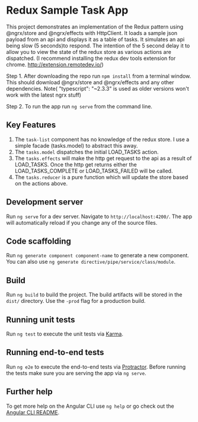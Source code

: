 # Redux Sample Task App

This project demonstrates an implementation of the Redux pattern using @ngrx/store and @ngrx/effects with HttpClient.
It loads a sample json payload from an api and displays it as a table of tasks. It simulates an api being slow (5 seconds)to respond. The intention of the 5 second delay it to allow you to view the state of the redux store as various actions are dispatched. (I recommend installing the redux dev tools extension for chrome. http://extension.remotedev.io/)

Step 1. After downloading the repo run `npm install` from a terminal window. This should download @ngrx/store and @ngrx/effects and any other dependencies. Note( "typescript": "~2.3.3" is used as older versions won't work with the latest ngrx stuff)

Step 2. To run the app run `ng serve` from the command line.

## Key Features
1. The `task-list` component has no knowledge of the redux store. I use a simple facade (tasks.model) to abstract this away.
2. The `tasks.model`  dispatches the initial LOAD_TASKS action.
3. The `tasks.effects` will make the http get request to the api as a result of LOAD_TASKS. Once the http get returns either the LOAD_TASKS_COMPLETE or LOAD_TASKS_FAILED will be called.
4. The `tasks.reducer` is a pure function which will update the store based on the actions above.

## Development server

Run `ng serve` for a dev server. Navigate to `http://localhost:4200/`. The app will automatically reload if you change any of the source files.

## Code scaffolding

Run `ng generate component component-name` to generate a new component. You can also use `ng generate directive/pipe/service/class/module`.

## Build

Run `ng build` to build the project. The build artifacts will be stored in the `dist/` directory. Use the `-prod` flag for a production build.

## Running unit tests

Run `ng test` to execute the unit tests via [Karma](https://karma-runner.github.io).

## Running end-to-end tests

Run `ng e2e` to execute the end-to-end tests via [Protractor](http://www.protractortest.org/).
Before running the tests make sure you are serving the app via `ng serve`.

## Further help

To get more help on the Angular CLI use `ng help` or go check out the [Angular CLI README](https://github.com/angular/angular-cli/blob/master/README.md).
